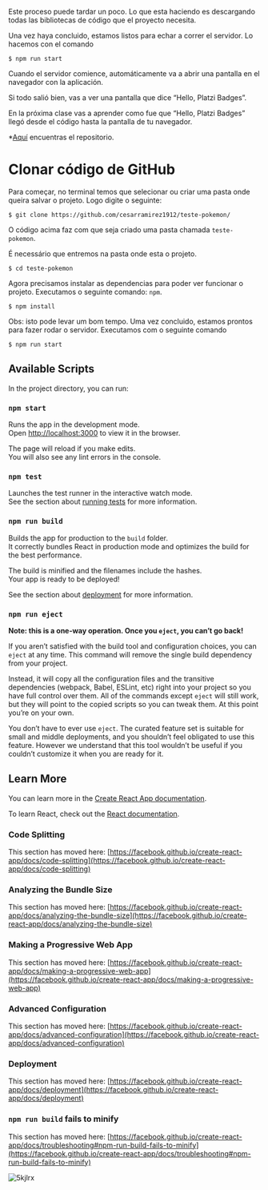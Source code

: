 

<p>Este proceso puede tardar un poco. Lo que esta haciendo es descargando todas las bibliotecas de código que el proyecto necesita.</p>
<p>Una vez haya concluido, estamos listos para echar a correr el servidor. Lo hacemos con el comando</p>
<pre><code>$ npm <span class="hljs-built_in">run</span> start
</code></pre>
<p>Cuando el servidor comience, automáticamente va a abrir una pantalla en el navegador con la aplicación.</p>
<p>Si todo salió bien, vas a ver una pantalla que dice “Hello, Platzi Badges”.</p>
<p>En la próxima clase vas a aprender como fue que “Hello, Platzi Badges” llegó desde el código hasta la pantalla de tu navegador.</p>
<p>*<a href="https://github.com/sparragus/platzi-badges" target="_blank" rel="nofollow noopener">Aquí</a> encuentras el repositorio.</p></div>

# Clonar código de GitHub

Para começar, no terminal temos que selecionar ou criar uma pasta onde queira salvar o projeto. Logo digite o seguinte:
<pre><code>$ git <span class="hljs-keyword">clone</span> <span class="hljs-title">https</span>://github.com/cesarramirez1912/teste-pokemon/
</code></pre>

O código acima faz com que seja criado uma pasta chamada <code>teste-pokemon</code>.</p>
É necessário que entremos na pasta onde esta o projeto.
<pre><code>$ cd teste-<span class="hljs-keyword">pokemon
</span></code></pre>
Agora precisamos instalar as dependencias para poder ver funcionar o projeto. Executamos o seguinte comando: <code>npm</code>.</p>
<pre><code>$ npm <span class="hljs-keyword">install</span>
</code></pre>

Obs: isto pode levar um bom tempo.
Uma vez concluido, estamos prontos para fazer rodar o servidor. Executamos com o seguinte comando </p>
<pre><code>$ npm <span class="hljs-built_in">run</span> start
</code></pre>

## Available Scripts

In the project directory, you can run:

### `npm start`

Runs the app in the development mode.\
Open [http://localhost:3000](http://localhost:3000) to view it in the browser.

The page will reload if you make edits.\
You will also see any lint errors in the console.

### `npm test`

Launches the test runner in the interactive watch mode.\
See the section about [running tests](https://facebook.github.io/create-react-app/docs/running-tests) for more information.

### `npm run build`

Builds the app for production to the `build` folder.\
It correctly bundles React in production mode and optimizes the build for the best performance.

The build is minified and the filenames include the hashes.\
Your app is ready to be deployed!

See the section about [deployment](https://facebook.github.io/create-react-app/docs/deployment) for more information.

### `npm run eject`

**Note: this is a one-way operation. Once you `eject`, you can’t go back!**

If you aren’t satisfied with the build tool and configuration choices, you can `eject` at any time. This command will remove the single build dependency from your project.

Instead, it will copy all the configuration files and the transitive dependencies (webpack, Babel, ESLint, etc) right into your project so you have full control over them. All of the commands except `eject` will still work, but they will point to the copied scripts so you can tweak them. At this point you’re on your own.

You don’t have to ever use `eject`. The curated feature set is suitable for small and middle deployments, and you shouldn’t feel obligated to use this feature. However we understand that this tool wouldn’t be useful if you couldn’t customize it when you are ready for it.

## Learn More

You can learn more in the [Create React App documentation](https://facebook.github.io/create-react-app/docs/getting-started).

To learn React, check out the [React documentation](https://reactjs.org/).

### Code Splitting

This section has moved here: [https://facebook.github.io/create-react-app/docs/code-splitting](https://facebook.github.io/create-react-app/docs/code-splitting)

### Analyzing the Bundle Size

This section has moved here: [https://facebook.github.io/create-react-app/docs/analyzing-the-bundle-size](https://facebook.github.io/create-react-app/docs/analyzing-the-bundle-size)

### Making a Progressive Web App

This section has moved here: [https://facebook.github.io/create-react-app/docs/making-a-progressive-web-app](https://facebook.github.io/create-react-app/docs/making-a-progressive-web-app)

### Advanced Configuration

This section has moved here: [https://facebook.github.io/create-react-app/docs/advanced-configuration](https://facebook.github.io/create-react-app/docs/advanced-configuration)

### Deployment

This section has moved here: [https://facebook.github.io/create-react-app/docs/deployment](https://facebook.github.io/create-react-app/docs/deployment)

### `npm run build` fails to minify

This section has moved here: [https://facebook.github.io/create-react-app/docs/troubleshooting#npm-run-build-fails-to-minify](https://facebook.github.io/create-react-app/docs/troubleshooting#npm-run-build-fails-to-minify)

![5kjlrx](https://user-images.githubusercontent.com/34248728/130494909-98c637c0-ec01-4b41-8b87-726852ea731c.gif)

